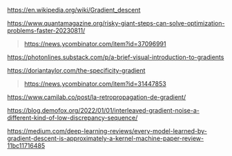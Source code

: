 https://en.wikipedia.org/wiki/Gradient_descent

https://www.quantamagazine.org/risky-giant-steps-can-solve-optimization-problems-faster-20230811/
> https://news.ycombinator.com/item?id=37096991

https://photonlines.substack.com/p/a-brief-visual-introduction-to-gradients

https://doriantaylor.com/the-specificity-gradient
> https://news.ycombinator.com/item?id=31447853

https://www.camilab.co/post/la-retropropagation-de-gradient/

https://blog.demofox.org/2022/01/01/interleaved-gradient-noise-a-different-kind-of-low-discrepancy-sequence/

https://medium.com/deep-learning-reviews/every-model-learned-by-gradient-descent-is-approximately-a-kernel-machine-paper-review-11bc11716485
